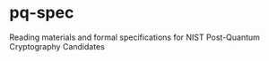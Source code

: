 # pq-spec
Reading materials and formal specifications for NIST Post-Quantum Cryptography Candidates
